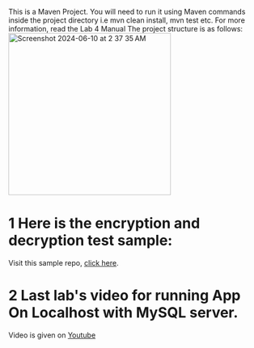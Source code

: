 This is a Maven Project. 
You will need to run it using Maven commands inside the project directory i.e mvn clean install, mvn test etc.
For more information, read the Lab 4 Manual
The project structure is as follows: 
<img width="321" alt="Screenshot 2024-06-10 at 2 37 35 AM" src="https://github.com/ashiqullahmg/crypto-testing/assets/43939523/5b424e37-9397-4356-8122-63fed681286f">

# 1 Here is the encryption and decryption test sample: 
Visit this sample repo, [click here](https://github.com/ashiqullahmg/cryptotest-encryption-and-decryption/).
# 2 Last lab's video for running App On Localhost with MySQL server. 
Video is given on [Youtube](https://www.youtube.com/watch?v=nhbGhmp1xJ8&ab_channel=AshiqUllah)
